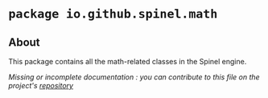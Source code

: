 # `package io.github.spinel.math`

## About

This package contains all the math-related classes in the Spinel engine.

_Missing or incomplete documentation : you can contribute to this file on the project's [repository](https://github.com/l3alr0g/Spinel)_
